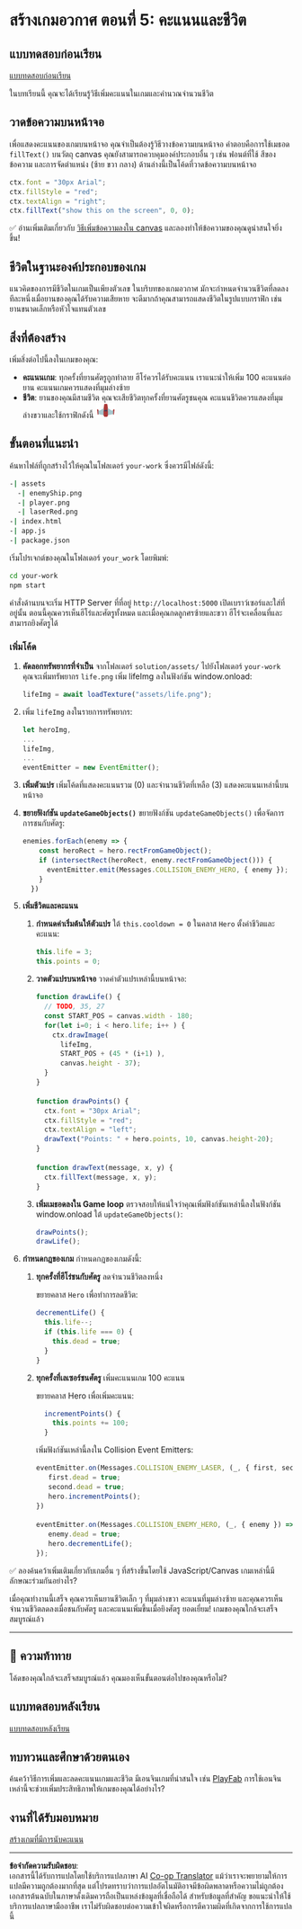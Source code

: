 <!--
CO_OP_TRANSLATOR_METADATA:
{
  "original_hash": "4e8250db84b027c9ff816b4e4c093457",
  "translation_date": "2025-08-26T21:53:09+00:00",
  "source_file": "6-space-game/5-keeping-score/README.md",
  "language_code": "th"
}
-->
# สร้างเกมอวกาศ ตอนที่ 5: คะแนนและชีวิต

## แบบทดสอบก่อนเรียน

[แบบทดสอบก่อนเรียน](https://ashy-river-0debb7803.1.azurestaticapps.net/quiz/37)

ในบทเรียนนี้ คุณจะได้เรียนรู้วิธีเพิ่มคะแนนในเกมและคำนวณจำนวนชีวิต

## วาดข้อความบนหน้าจอ

เพื่อแสดงคะแนนของเกมบนหน้าจอ คุณจำเป็นต้องรู้วิธีวางข้อความบนหน้าจอ คำตอบคือการใช้เมธอด `fillText()` บนวัตถุ canvas คุณยังสามารถควบคุมองค์ประกอบอื่น ๆ เช่น ฟอนต์ที่ใช้ สีของข้อความ และการจัดตำแหน่ง (ซ้าย ขวา กลาง) ด้านล่างนี้เป็นโค้ดที่วาดข้อความบนหน้าจอ

```javascript
ctx.font = "30px Arial";
ctx.fillStyle = "red";
ctx.textAlign = "right";
ctx.fillText("show this on the screen", 0, 0);
```

✅ อ่านเพิ่มเติมเกี่ยวกับ [วิธีเพิ่มข้อความลงใน canvas](https://developer.mozilla.org/docs/Web/API/Canvas_API/Tutorial/Drawing_text) และลองทำให้ข้อความของคุณดูน่าสนใจยิ่งขึ้น!

## ชีวิตในฐานะองค์ประกอบของเกม

แนวคิดของการมีชีวิตในเกมเป็นเพียงตัวเลข ในบริบทของเกมอวกาศ มักจะกำหนดจำนวนชีวิตที่ลดลงทีละหนึ่งเมื่อยานของคุณได้รับความเสียหาย จะดีมากถ้าคุณสามารถแสดงชีวิตในรูปแบบกราฟิก เช่น ยานขนาดเล็กหรือหัวใจแทนตัวเลข

## สิ่งที่ต้องสร้าง

เพิ่มสิ่งต่อไปนี้ลงในเกมของคุณ:

- **คะแนนเกม**: ทุกครั้งที่ยานศัตรูถูกทำลาย ฮีโร่ควรได้รับคะแนน เราแนะนำให้เพิ่ม 100 คะแนนต่อยาน คะแนนเกมควรแสดงที่มุมล่างซ้าย
- **ชีวิต**: ยานของคุณมีสามชีวิต คุณจะเสียชีวิตทุกครั้งที่ยานศัตรูชนคุณ คะแนนชีวิตควรแสดงที่มุมล่างขวาและใช้กราฟิกดังนี้ ![life image](../../../../translated_images/life.6fb9f50d53ee0413cd91aa411f7c296e10a1a6de5c4a4197c718b49bf7d63ebf.th.png)

## ขั้นตอนที่แนะนำ

ค้นหาไฟล์ที่ถูกสร้างไว้ให้คุณในโฟลเดอร์ `your-work` ซึ่งควรมีไฟล์ดังนี้:

```bash
-| assets
  -| enemyShip.png
  -| player.png
  -| laserRed.png
-| index.html
-| app.js
-| package.json
```

เริ่มโปรเจกต์ของคุณในโฟลเดอร์ `your_work` โดยพิมพ์:

```bash
cd your-work
npm start
```

คำสั่งด้านบนจะเริ่ม HTTP Server ที่ที่อยู่ `http://localhost:5000` เปิดเบราว์เซอร์และใส่ที่อยู่นั้น ตอนนี้คุณควรเห็นฮีโร่และศัตรูทั้งหมด และเมื่อคุณกดลูกศรซ้ายและขวา ฮีโร่จะเคลื่อนที่และสามารถยิงศัตรูได้

### เพิ่มโค้ด

1. **คัดลอกทรัพยากรที่จำเป็น** จากโฟลเดอร์ `solution/assets/` ไปยังโฟลเดอร์ `your-work` คุณจะเพิ่มทรัพยากร `life.png` เพิ่ม lifeImg ลงในฟังก์ชัน window.onload:

    ```javascript
    lifeImg = await loadTexture("assets/life.png");
    ```

1. เพิ่ม `lifeImg` ลงในรายการทรัพยากร:

    ```javascript
    let heroImg,
    ...
    lifeImg,
    ...
    eventEmitter = new EventEmitter();
    ```
  
2. **เพิ่มตัวแปร** เพิ่มโค้ดที่แสดงคะแนนรวม (0) และจำนวนชีวิตที่เหลือ (3) แสดงคะแนนเหล่านี้บนหน้าจอ

3. **ขยายฟังก์ชัน `updateGameObjects()`** ขยายฟังก์ชัน `updateGameObjects()` เพื่อจัดการการชนกับศัตรู:

    ```javascript
    enemies.forEach(enemy => {
        const heroRect = hero.rectFromGameObject();
        if (intersectRect(heroRect, enemy.rectFromGameObject())) {
          eventEmitter.emit(Messages.COLLISION_ENEMY_HERO, { enemy });
        }
      })
    ```

4. **เพิ่มชีวิตและคะแนน**
   1. **กำหนดค่าเริ่มต้นให้ตัวแปร** ใต้ `this.cooldown = 0` ในคลาส `Hero` ตั้งค่าชีวิตและคะแนน:

        ```javascript
        this.life = 3;
        this.points = 0;
        ```

   1. **วาดตัวแปรบนหน้าจอ** วาดค่าตัวแปรเหล่านี้บนหน้าจอ:

        ```javascript
        function drawLife() {
          // TODO, 35, 27
          const START_POS = canvas.width - 180;
          for(let i=0; i < hero.life; i++ ) {
            ctx.drawImage(
              lifeImg, 
              START_POS + (45 * (i+1) ), 
              canvas.height - 37);
          }
        }
        
        function drawPoints() {
          ctx.font = "30px Arial";
          ctx.fillStyle = "red";
          ctx.textAlign = "left";
          drawText("Points: " + hero.points, 10, canvas.height-20);
        }
        
        function drawText(message, x, y) {
          ctx.fillText(message, x, y);
        }

        ```

   1. **เพิ่มเมธอดลงใน Game loop** ตรวจสอบให้แน่ใจว่าคุณเพิ่มฟังก์ชันเหล่านี้ลงในฟังก์ชัน window.onload ใต้ `updateGameObjects()`:

        ```javascript
        drawPoints();
        drawLife();
        ```

1. **กำหนดกฎของเกม** กำหนดกฎของเกมดังนี้:

   1. **ทุกครั้งที่ฮีโร่ชนกับศัตรู** ลดจำนวนชีวิตลงหนึ่ง

      ขยายคลาส `Hero` เพื่อทำการลดชีวิต:

        ```javascript
        decrementLife() {
          this.life--;
          if (this.life === 0) {
            this.dead = true;
          }
        }
        ```

   2. **ทุกครั้งที่เลเซอร์ชนศัตรู** เพิ่มคะแนนเกม 100 คะแนน

      ขยายคลาส Hero เพื่อเพิ่มคะแนน:

        ```javascript
          incrementPoints() {
            this.points += 100;
          }
        ```

        เพิ่มฟังก์ชันเหล่านี้ลงใน Collision Event Emitters:

        ```javascript
        eventEmitter.on(Messages.COLLISION_ENEMY_LASER, (_, { first, second }) => {
           first.dead = true;
           second.dead = true;
           hero.incrementPoints();
        })

        eventEmitter.on(Messages.COLLISION_ENEMY_HERO, (_, { enemy }) => {
           enemy.dead = true;
           hero.decrementLife();
        });
        ```

✅ ลองค้นคว้าเพิ่มเติมเกี่ยวกับเกมอื่น ๆ ที่สร้างขึ้นโดยใช้ JavaScript/Canvas เกมเหล่านี้มีลักษณะร่วมกันอย่างไร?

เมื่อคุณทำงานนี้เสร็จ คุณควรเห็นยานชีวิตเล็ก ๆ ที่มุมล่างขวา คะแนนที่มุมล่างซ้าย และคุณควรเห็นจำนวนชีวิตลดลงเมื่อชนกับศัตรู และคะแนนเพิ่มขึ้นเมื่อยิงศัตรู ยอดเยี่ยม! เกมของคุณใกล้จะเสร็จสมบูรณ์แล้ว

---

## 🚀 ความท้าทาย

โค้ดของคุณใกล้จะเสร็จสมบูรณ์แล้ว คุณมองเห็นขั้นตอนต่อไปของคุณหรือไม่?

## แบบทดสอบหลังเรียน

[แบบทดสอบหลังเรียน](https://ashy-river-0debb7803.1.azurestaticapps.net/quiz/38)

## ทบทวนและศึกษาด้วยตนเอง

ค้นคว้าวิธีการเพิ่มและลดคะแนนเกมและชีวิต มีเอนจินเกมที่น่าสนใจ เช่น [PlayFab](https://playfab.com) การใช้เอนจินเหล่านี้จะช่วยเพิ่มประสิทธิภาพให้เกมของคุณได้อย่างไร?

## งานที่ได้รับมอบหมาย

[สร้างเกมที่มีการนับคะแนน](assignment.md)

---

**ข้อจำกัดความรับผิดชอบ**:  
เอกสารนี้ได้รับการแปลโดยใช้บริการแปลภาษา AI [Co-op Translator](https://github.com/Azure/co-op-translator) แม้ว่าเราจะพยายามให้การแปลมีความถูกต้องมากที่สุด แต่โปรดทราบว่าการแปลอัตโนมัติอาจมีข้อผิดพลาดหรือความไม่ถูกต้อง เอกสารต้นฉบับในภาษาดั้งเดิมควรถือเป็นแหล่งข้อมูลที่เชื่อถือได้ สำหรับข้อมูลที่สำคัญ ขอแนะนำให้ใช้บริการแปลภาษามืออาชีพ เราไม่รับผิดชอบต่อความเข้าใจผิดหรือการตีความผิดที่เกิดจากการใช้การแปลนี้